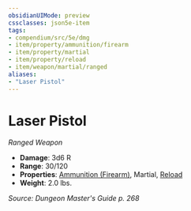 ```yaml
---
obsidianUIMode: preview
cssclasses: json5e-item
tags:
- compendium/src/5e/dmg
- item/property/ammunition/firearm
- item/property/martial
- item/property/reload
- item/weapon/martial/ranged
aliases: 
- "Laser Pistol"
---
```

# Laser Pistol
*Ranged Weapon*  

- **Damage**: 3d6 R
- **Range**: 30/120
- **Properties**: [Ammunition (Firearm)](4-Resources/Compendium/rules/item-properties.md#Ammunition%20(Firearm)), Martial, [Reload](4-Resources/Compendium/rules/item-properties.md#Reload)
- **Weight**: 2.0 lbs.

*Source: Dungeon Master's Guide p. 268*